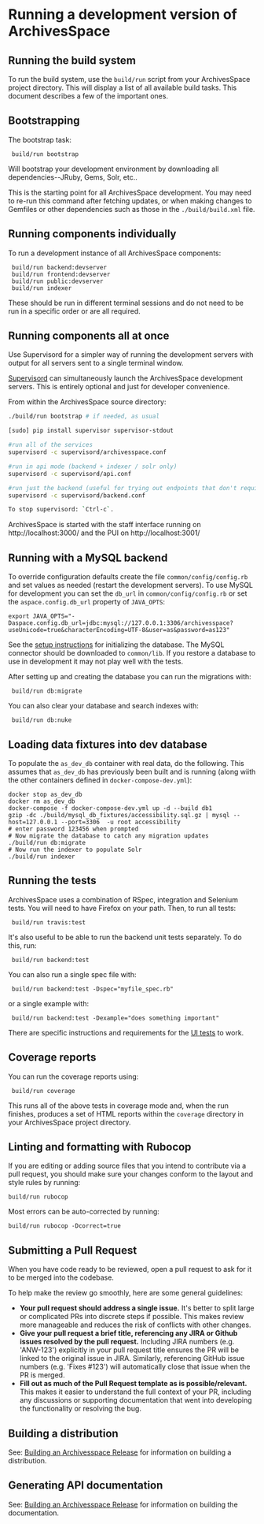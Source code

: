 # Running a development version of ArchivesSpace

## Running the build system

To run the build system, use the `build/run` script from your
ArchivesSpace project directory.  This will display a list of all
available build tasks.  This document describes a few of the important
ones.

## Bootstrapping

The bootstrap task:

     build/run bootstrap

Will bootstrap your development environment by downloading all
dependencies--JRuby, Gems, Solr, etc..

This is the starting point for all ArchivesSpace development. You may need
to re-run this command after fetching updates, or when making changes to
Gemfiles or other dependencies such as those in the `./build/build.xml` file.

## Running components individually

To run a development instance of all ArchivesSpace components:

     build/run backend:devserver
     build/run frontend:devserver
     build/run public:devserver
     build/run indexer

These should be run in different terminal sessions and do not need to be run
in a specific order or are all required.

## Running components all at once

Use Supervisord for a simpler way of running the development servers with output
for all servers sent to a single terminal window.

[Supervisord](http://supervisord.org/) can simultaneously launch the ArchivesSpace
development servers. This is entirely optional and just for developer convenience.

From within the ArchivesSpace source directory:

```bash
./build/run bootstrap # if needed, as usual

[sudo] pip install supervisor supervisor-stdout

#run all of the services
supervisord -c supervisord/archivesspace.conf

#run in api mode (backend + indexer / solr only)
supervisord -c supervisord/api.conf

#run just the backend (useful for trying out endpoints that don't require Solr)
supervisord -c supervisord/backend.conf

To stop supervisord: `Ctrl-c`.
```

ArchivesSpace is started with the staff interface running on http://localhost:3000/ and the PUI on http://localhost:3001/

## Running with a MySQL backend

To override configuration defaults create the file `common/config/config.rb`
and set values as needed (restart the development servers). To use MySQL
for development you can set the `db_url` in `common/config/config.rb` or set
the `aspace.config.db_url` property of `JAVA_OPTS`:

```
export JAVA_OPTS="-Daspace.config.db_url=jdbc:mysql://127.0.0.1:3306/archivesspace?useUnicode=true&characterEncoding=UTF-8&user=as&password=as123"
```

See the [setup instructions](../provisioning/mysql.md) for initializing the database.
The MySQL connector should be downloaded to `common/lib`. If you restore a
database to use in development it may not play well with the tests.

After setting up and creating the database you can run the migrations with:

     build/run db:migrate

You can also clear your database and search indexes with:

     build/run db:nuke

## Loading data fixtures into dev database

To populate the `as_dev_db` container with real data, do the following. This assumes that `as_dev_db` has previously been
built and is running (along wiith the other containers defined in `docker-compose-dev.yml`):

    docker stop as_dev_db
    docker rm as_dev_db
    docker-compose -f docker-compose-dev.yml up -d --build db1
    gzip -dc ./build/mysql_db_fixtures/accessibility.sql.gz | mysql --host=127.0.0.1 --port=3306  -u root accessibility
    # enter password 123456 when prompted
    # Now migrate the database to catch any migration updates
    ./build/run db:migrate
    # Now run the indexer to populate Solr
    ./build/run indexer

## Running the tests

ArchivesSpace uses a combination of RSpec, integration and Selenium
tests.  You will need to have Firefox on your path.  Then, to run all
tests:

     build/run travis:test

It's also useful to be able to run the backend unit tests separately.
To do this, run:

     build/run backend:test

You can also run a single spec file with:

     build/run backend:test -Dspec="myfile_spec.rb"

or a single example with:

     build/run backend:test -Dexample="does something important"

There are specific instructions and requirements for the [UI tests](ui_test.md) to work.

## Coverage reports

You can run the coverage reports using:

     build/run coverage

This runs all of the above tests in coverage mode and, when the run
finishes, produces a set of HTML reports within the `coverage`
directory in your ArchivesSpace project directory.

## Linting and formatting with Rubocop

If you are editing or adding source files that you intend to contribute via a pull request,
you should make sure your changes conform to the layout and style rules by running:

    build/run rubocop

Most errors can be auto-corrected by running:

    build/run rubocop -Dcorrect=true
    
## Submitting a Pull Request

When you have code ready to be reviewed, open a pull request to ask for it to be 
merged into the codebase.
    
To help make the review go smoothly, here are some general guidelines:

* __Your pull request should address a single issue.__
  It's better to split large or complicated PRs into discrete steps if possible. This 
  makes review more manageable and reduces the risk of conflicts with other changes.
* __Give your pull request a brief title, referencing any JIRA or Github issues resolved 
by the pull request.__
  Including JIRA numbers (e.g. 'ANW-123') explicitly in your pull request title ensures the 
  PR will be linked to the original issue in JIRA. Similarly, referencing GitHub issue numbers 
  (e.g. 'Fixes #123') will automatically close that issue when the PR is merged.
* __Fill out as much of the Pull Request template as is possible/relevant.__ 
  This makes it easier to understand the full context of your PR, including any discussions or supporting documentation that went into developing the functionality or resolving the bug.


## Building a distribution

See: [Building an Archivesspace Release](release.md) for information on building a distribution.

## Generating API documentation

See: [Building an Archivesspace Release](release.md) for information on building the documentation.
